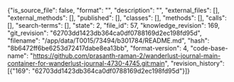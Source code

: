 {"is_source_file": false, "format": "", "description": "", "external_files": [], "external_methods": [], "published": [], "classes": [], "methods": [], "calls": [], "search-terms": [], "state": 2, "file_id": 57, "knowledge_revision": 169, "git_revision": "62703dd1423db364ca0df0788169d2ec198fd95d", "filename": "/app/data/T0015/73494/b301784/README.md", "hash": "8b6472ff6be6253d72417dabe8ea13bb", "format-version": 4, "code-base-name": "https://github.com/prasanth-raman-2/wanderlust-journal-main-container-for-wanderlust-journal-4730-4745.git:main", "revision_history": [{"169": "62703dd1423db364ca0df0788169d2ec198fd95d"}]}